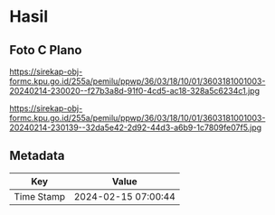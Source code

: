 # Hasil

## Foto C Plano

https://sirekap-obj-formc.kpu.go.id/255a/pemilu/ppwp/36/03/18/10/01/3603181001003-20240214-230020--f27b3a8d-91f0-4cd5-ac18-328a5c6234c1.jpg

https://sirekap-obj-formc.kpu.go.id/255a/pemilu/ppwp/36/03/18/10/01/3603181001003-20240214-230139--32da5e42-2d92-44d3-a6b9-1c7809fe07f5.jpg


## Metadata

| Key        | Value               |
| ---------- | ------------------- |
| Time Stamp | 2024-02-15 07:00:44 |



